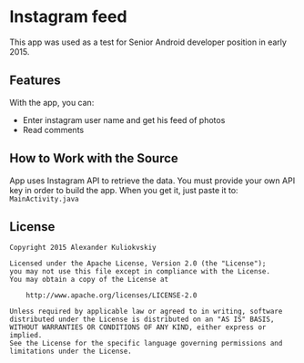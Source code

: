 # Instagram feed
This app was used as a test for Senior Android developer position in early 2015.

## Features

With the app, you can:
* Enter instagram user name and get his feed of photos
* Read comments

## How to Work with the Source

App uses Instagram API to retrieve the data. You must provide your own API key in order to build the app. When you get it, just paste it to:
    ```
    MainActivity.java
    ```

## License

    Copyright 2015 Alexander Kuliokvskiy

    Licensed under the Apache License, Version 2.0 (the "License");
    you may not use this file except in compliance with the License.
    You may obtain a copy of the License at

        http://www.apache.org/licenses/LICENSE-2.0

    Unless required by applicable law or agreed to in writing, software
    distributed under the License is distributed on an "AS IS" BASIS,
    WITHOUT WARRANTIES OR CONDITIONS OF ANY KIND, either express or implied.
    See the License for the specific language governing permissions and
    limitations under the License.
